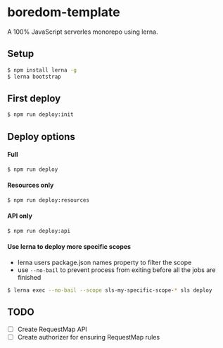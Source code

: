 # boredom-template

A 100% JavaScript serverles monorepo using lerna.

## Setup
```bash
$ npm install lerna -g
$ lerna bootstrap
```

## First deploy
```bash
$ npm run deploy:init
```

## Deploy options
#### Full
```bash
$ npm run deploy
```

#### Resources only
```bash
$ npm run deploy:resources
```

#### API only
```bash
$ npm run deploy:api
```

#### Use lerna to deploy more specific scopes
* lerna users package.json names property to filter the scope
* use `--no-bail` to prevent process from exiting before all the jobs are finished
```bash
$ lerna exec --no-bail --scope sls-my-specific-scope-* sls deploy
```

## TODO
- [ ] Create RequestMap API
- [ ] Create authorizer for ensuring RequestMap rules

